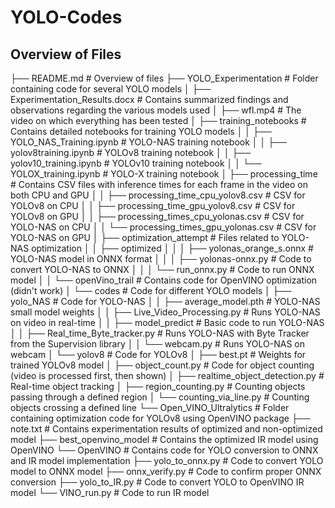 # YOLO-Codes

## Overview of Files
├── README.md # Overview of files
├── YOLO_Experimentation # Folder containing code for several YOLO models
│ ├── Experimentation_Results.docx # Contains summarized findings and observations regarding the various models used
│ ├── wfl.mp4 # The video on which everything has been tested
│ ├── training_notebooks # Contains detailed notebooks for training YOLO models
│ │ ├── YOLO_NAS_Training.ipynb # YOLO-NAS training notebook
│ │ ├── yolov8training.ipynb # YOLOv8 training notebook
│ │ ├── yolov10_training.ipynb # YOLOv10 training notebook
│ │ └── YOLOX_training.ipynb # YOLO-X training notebook
│ ├── processing_time # Contains CSV files with inference times for each frame in the video on both CPU and GPU
│ │ ├── processing_time_cpu_yolov8.csv # CSV for YOLOv8 on CPU
│ │ ├── processing_time_gpu_yolov8.csv # CSV for YOLOv8 on GPU
│ │ ├── processing_times_cpu_yolonas.csv # CSV for YOLO-NAS on CPU
│ │ └── processing_times_gpu_yolonas.csv # CSV for YOLO-NAS on GPU
│ ├── optimization_attempt # Files related to YOLO-NAS optimization
│ │ ├── optimized
│ │ │ ├── yolonas_orange_s.onnx # YOLO-NAS model in ONNX format
│ │ │ ├── yolonas-onnx.py # Code to convert YOLO-NAS to ONNX
│ │ │ └── run_onnx.py # Code to run ONNX model
│ │ └── openVino_trail # Contains code for OpenVINO optimization (didn't work)
│ └── codes # Code for different YOLO models
│ ├── yolo_NAS # Code for YOLO-NAS
│ │ ├── average_model.pth # YOLO-NAS small model weights
│ │ ├── Live_Video_Processing.py # Runs YOLO-NAS on video in real-time
│ │ ├── model_predict # Basic code to run YOLO-NAS
│ │ ├── Real_time_Byte_tracker.py # Runs YOLO-NAS with Byte Tracker from the Supervision library
│ │ └── webcam.py # Runs YOLO-NAS on webcam
│ └── yolov8 # Code for YOLOv8
│ ├── best.pt # Weights for trained YOLOv8 model
│ ├── object_count.py # Code for object counting (video is processed first, then shown)
│ ├── realtime_object_detection.py # Real-time object tracking
│ ├── region_counting.py # Counting objects passing through a defined region
│ └── counting_via_line.py # Counting objects crossing a defined line
└── Open_VINO_Ultralytics # Folder containing optimization code for YOLOv8 using OpenVINO package
├── note.txt # Contains experimentation results of optimized and non-optimized model
├── best_openvino_model # Contains the optimized IR model using OpenVINO
└── OpenVINO # Contains code for YOLO conversion to ONNX and IR model implementation
├── yolo_to_onnx.py # Code to convert YOLO model to ONNX model
├── onnx_verify.py # Code to confirm proper ONNX conversion
├── yolo_to_IR.py # Code to convert YOLO to OpenVINO IR model
└── VINO_run.py # Code to run IR model

